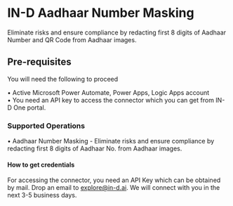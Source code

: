 # IN-D Aadhaar Number Masking

Eliminate risks and ensure compliance by redacting first 8 digits of Aadhaar Number and QR Code from Aadhaar images.
## Pre-requisites

You will need the following to proceed

• Active Microsoft Power Automate, Power Apps, Logic Apps account <br />
• You need an API key to access the connector which you can get from IN-D One portal. 

### Supported Operations

• Aadhaar Number Masking - Eliminate risks and ensure compliance by redacting first 8 digits of Aadhaar No. from Aadhaar images.<br />

#### How to get credentials

For accessing the connector, you need an API Key which can be obtained by mail. Drop an email to explore@in-d.ai. We will connect with you in the next 3-5 business days.



